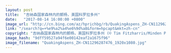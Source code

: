 ```yaml
---
layout: post
title:  "吉纳森国家森林内的颤杨，美国科罗拉多州"
date:   "2017-08-14 16:00:00 +0800"
image_url: "http://cn.bing.com/az/hprichbg/rb/QuakingAspens_ZH-CN11296287476_1920x1080.jpg"
link: "/search?q=+%e9%a2%a4%e6%9d%a8&form=hpcapt&mkt=zh-cn"
copyright: "吉纳森国家森林内的颤杨，美国科罗拉多州 (© Tim Fitzharris/Minden Pictures)"
image_hash: "9dff59527a94f6e00142eaf2a1675f96"
image_filename: "QuakingAspens_ZH-CN11296287476_1920x1080.jpg"
---
```

